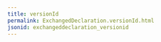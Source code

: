```yaml
---
title: versionId
permalink: ExchangedDeclaration.versionId.html
jsonid: exchangeddeclaration_versionid
---
```

